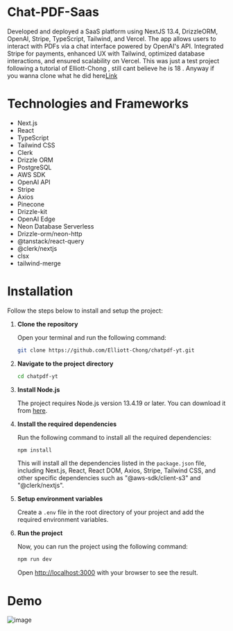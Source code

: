 # Chat-PDF-Saas
Developed and deployed a SaaS platform using NextJS 13.4, DrizzleORM, OpenAI, Stripe, TypeScript, Tailwind, and Vercel. The app allows users to interact with PDFs via a chat interface powered by OpenAI's API. Integrated Stripe for payments, enhanced UX with Tailwind, optimized database interactions, and ensured scalability on Vercel.
This was just a test project following a tutorial of Elliott-Chong , still cant believe he is 18 . Anyway if you wanna clone what he did here[Link](https://www.youtube.com/watch?v=bZFedu-0emE)
# Technologies and Frameworks

- Next.js
- React
- TypeScript
- Tailwind CSS
- Clerk
- Drizzle ORM
- PostgreSQL
- AWS SDK
- OpenAI API
- Stripe
- Axios
- Pinecone
- Drizzle-kit
- OpenAI Edge
- Neon Database Serverless
- Drizzle-orm/neon-http
- @tanstack/react-query
- @clerk/nextjs
- clsx
- tailwind-merge

# Installation

Follow the steps below to install and setup the project:

1. **Clone the repository**

   Open your terminal and run the following command:

   ```bash
   git clone https://github.com/Elliott-Chong/chatpdf-yt.git
   ```

2. **Navigate to the project directory**

   ```bash
   cd chatpdf-yt
   ```

3. **Install Node.js**

   The project requires Node.js version 13.4.19 or later. You can download it from [here](https://nodejs.org/en/download/).

4. **Install the required dependencies**

   Run the following command to install all the required dependencies:

   ```bash
   npm install
   ```

   This will install all the dependencies listed in the `package.json` file, including Next.js, React, React DOM, Axios, Stripe, Tailwind CSS, and other specific dependencies such as "@aws-sdk/client-s3" and "@clerk/nextjs".

5. **Setup environment variables**

    Create a `.env` file in the root directory of your project and add the required environment variables.

6. **Run the project**

    Now, you can run the project using the following command:

    ```bash
    npm run dev
    ```

    Open [http://localhost:3000](http://localhost:3000) with your browser to see the result.

# Demo
![image](https://github.com/user-attachments/assets/b3e79695-565f-40ea-a204-3b146562b0c8)

